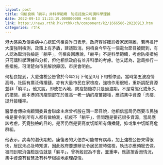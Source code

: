 ```yaml
---
layout: post
title: 何栢良稱「躺平」非科學範疇　防疫措施只可講科學理據
date: 2022-09-13 11:23:19.000000000 +08:00
link: https://news.rthk.hk/rthk/ch/component/k2/1666586-20220913.htm
categories: rthk
---
```


港大感染及傳染病中心總監何栢良昨日表示，政府容許確診者家居隔離，若再推行大廈強制檢測，政策上有矛盾，建議取消。何栢良今早在一個電台節目被問到，有人認為取消強檢是「躺平」，何栢良回應說，「躺平」不是科學範疇，考慮防疫措施只可講科學理據和分析，但他相信政府有並非科學的考慮。他又認為，當局推行一些措施，可清楚向市民解說原因，市民會明白。

何栢良提到，大廈強檢公告曾於今年2月下旬至3月下旬暫停過，當時第五波疫情高峰，社區有廣泛傳播鏈，亦有大量市民在家檢疫，強檢作用很細，重新調配資源並非「躺平」。他又說，即使在內地，防疫措施亦只是過渡期，不是常態化或永久的措施，而本港的抗疫關鍵在於推高一老一幼的疫苗接種，應該集中資源「洗樓」提升接種率。

醫學會傳染病顧問委員會聯席主席曾祈殷在同一節目說，他相信當局仍然要市民強檢是要令到所有人都有做檢測，抗疫不「躺平」，但問題是要花很多資源，當局應該考慮，究竟強檢的目的，是否仍然是要高度切斷所有傳播鏈，抑或集中切斷高危群組。

他表示，病毒的潛伏期短，康復者的大便亦可能帶有病毒，加上強檢公告來得很快，居民未必及時知道，因此政府要想辦法令居民按時強檢，執法亦應頻密去做。被問到取消強檢是否就是「躺平」，曾祈殷認為不會，並重申，應該按香港情況，集中資源有智慧及有科學根據地處理疫情。
